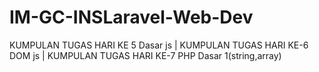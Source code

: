 # IM-GC-INSLaravel-Web-Dev
KUMPULAN TUGAS HARI KE 5 Dasar js | 
KUMPULAN TUGAS HARI KE-6 DOM js | 
KUMPULAN TUGAS HARI KE-7 PHP Dasar 1(string,array) 
